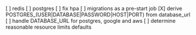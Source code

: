 [ ] redis
[ ] postgres
[ ] fix hpa
[ ] migrations as a pre-start job
[X] derive POSTGRES_(USER|DATABASE|PASSWORD|HOST|PORT) from database_url
[ ] handle DATABASE_URL for postgres, google and aws
[ ] determine reasonable resource limits defaults